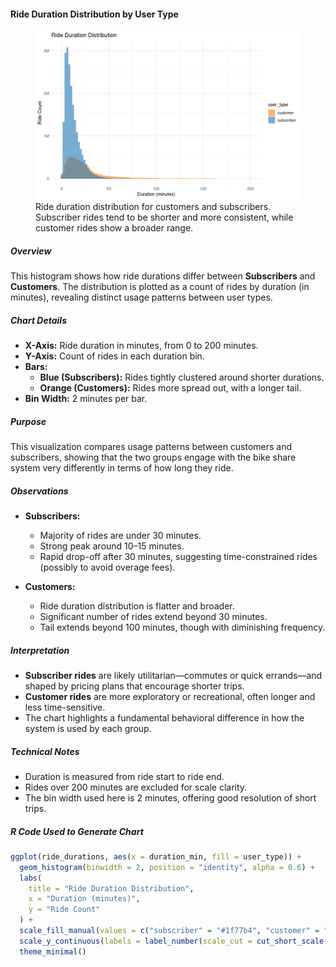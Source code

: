 #### Ride Duration Distribution by User Type

<figure class="float-right">
  <a href="../images/Ride_Duration_Distribution.png" target="_blank" title="Select image to open full sized chart">
    <img src="../images/thumbnails/Ride_Duration_Distribution.png" alt="Histogram showing the distribution of ride durations for rides, split by user type. Subscriber rides are sharply concentrated under 30 minutes, while customer rides are more spread out with a longer tail.">
  </a>
  <figcaption>
    Ride duration distribution for customers and subscribers. Subscriber rides tend to be shorter and more consistent, while customer rides show a broader range.
  </figcaption>
</figure>

##### Overview

This histogram shows how ride durations differ between **Subscribers** and **Customers**. The distribution is plotted as a count of rides by duration (in minutes), revealing distinct usage patterns between user types.

##### Chart Details

- **X-Axis:** Ride duration in minutes, from 0 to 200 minutes.
- **Y-Axis:** Count of rides in each duration bin.
- **Bars:**
  - **Blue (Subscribers):** Rides tightly clustered around shorter durations.
  - **Orange (Customers):** Rides more spread out, with a longer tail.
- **Bin Width:** 2 minutes per bar.

##### Purpose

This visualization compares usage patterns between customers and subscribers, showing that the two groups engage with the bike share system very differently in terms of how long they ride.

##### Observations

- **Subscribers:**
  - Majority of rides are under 30 minutes.
  - Strong peak around 10–15 minutes.
  - Rapid drop-off after 30 minutes, suggesting time-constrained rides (possibly to avoid overage fees).

- **Customers:**
  - Ride duration distribution is flatter and broader.
  - Significant number of rides extend beyond 30 minutes.
  - Tail extends beyond 100 minutes, though with diminishing frequency.

##### Interpretation

- **Subscriber rides** are likely utilitarian—commutes or quick errands—and shaped by pricing plans that encourage shorter trips.
- **Customer rides** are more exploratory or recreational, often longer and less time-sensitive.
- The chart highlights a fundamental behavioral difference in how the system is used by each group.

##### Technical Notes

- Duration is measured from ride start to ride end.
- Rides over 200 minutes are excluded for scale clarity.
- The bin width used here is 2 minutes, offering good resolution of short trips.

##### R Code Used to Generate Chart

```r
ggplot(ride_durations, aes(x = duration_min, fill = user_type)) +
  geom_histogram(binwidth = 2, position = "identity", alpha = 0.6) +
  labs(
    title = "Ride Duration Distribution",
    x = "Duration (minutes)",
    y = "Ride Count"
  ) +
  scale_fill_manual(values = c("subscriber" = "#1f77b4", "customer" = "#ff7f0e")) +
  scale_y_continuous(labels = label_number(scale_cut = cut_short_scale())) +
  theme_minimal()
```

